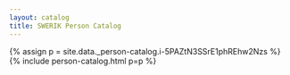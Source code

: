```yaml
---
layout: catalog
title: SWERIK Person Catalog
---
```

{% assign p = site.data._person-catalog.i-5PAZtN3SSrE1phREhw2Nzs %}
{% include person-catalog.html p=p %}

